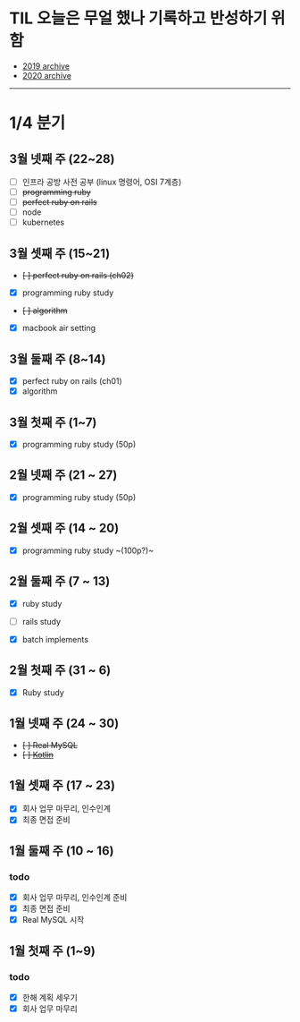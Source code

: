 # TIL 오늘은 무얼 했나 기록하고 반성하기 위함
- [2019 archive](https://github.com/nokchax/TIL/blob/master/archive/2019.md)
- [2020 archive](https://github.com/nokchax/TIL/blob/master/archive/2020.md)

---
# 1/4 분기
## 3월 넷째 주 (22~28)
- [ ] 인프라 공방 사전 공부 (linux 명령어, OSI 7계층)
- [ ] ~~programming ruby~~
- [ ] ~~perfect ruby on rails~~
- [ ] node
- [ ] kubernetes

## 3월 셋째 주 (15~21)
- ~~[ ] perfect ruby on rails (ch02)~~
- [x] programming ruby study
- ~~[ ] algorithm~~
- [x] macbook air setting

## 3월 둘째 주 (8~14)
- [x] perfect ruby on rails (ch01)
- [x] algorithm

## 3월 첫째 주 (1~7)
- [x] programming ruby study (50p)


## 2월 넷째 주 (21 ~ 27)
- [x] programming ruby study (50p)

## 2월 셋째 주 (14 ~ 20)
- [x] programming ruby study ~(100p?)~

## 2월 둘째 주 (7 ~ 13)
- [x] ruby study
- [ ] rails study
- [x] batch implements


## 2월 첫째 주 (31 ~ 6)
- [x] Ruby study

## 1월 넷째 주 (24 ~ 30)
- ~~[ ] Real MySQL~~
- ~~[ ] [Kotlin](https://kotlinlang.org/docs/reference/basic-syntax.html)~~

## 1월 셋째 주 (17 ~ 23)
- [x] 회사 업무 마무리, 인수인계
- [x] 최종 면접 준비

## 1월 둘째 주 (10 ~ 16)
### todo
- [x] 회사 업무 마무리, 인수인계 준비
- [x] 최종 면접 준비
- [x] Real MySQL 시작

## 1월 첫째 주 (1~9)
### todo
- [x] 한해 계획 세우기
- [x] 회사 업무 마무리
